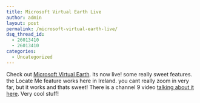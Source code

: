 ```yaml
---
title: Microsoft Virtual Earth Live
author: admin
layout: post
permalink: /microsoft-virtual-earth-live/
dsq_thread_id:
  - 26013410
  - 26013410
categories:
  - Uncategorized
---
```

Check out [Microsoft Virtual Earth][1]. its now live! some really sweet features. the Locate Me feature works here in Ireland. you cant really zoom in very far, but it works and thats sweet! There is a channel 9 video [talking about it here][2]. Very cool stuff!

 [1]: http://virtualearth.msn.com/
 [2]: http://channel9.msdn.com/ShowPost.aspx?PostID=91714